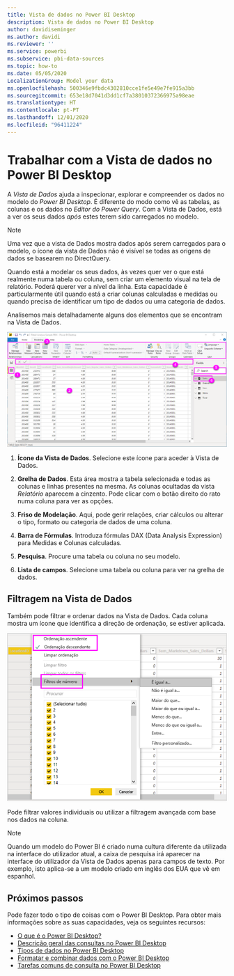 ```yaml
---
title: Vista de dados no Power BI Desktop
description: Vista de dados no Power BI Desktop
author: davidiseminger
ms.author: davidi
ms.reviewer: ''
ms.service: powerbi
ms.subservice: pbi-data-sources
ms.topic: how-to
ms.date: 05/05/2020
LocalizationGroup: Model your data
ms.openlocfilehash: 500346e9fbdc4302810cce1fe5e49e7fe915a3bb
ms.sourcegitcommit: 653e18d7041d3dd1cf7a38010372366975a98eae
ms.translationtype: HT
ms.contentlocale: pt-PT
ms.lasthandoff: 12/01/2020
ms.locfileid: "96411224"
---
```

# <a name="work-with-data-view-in-power-bi-desktop"></a>Trabalhar com a Vista de dados no Power BI Desktop

A *Vista de Dados* ajuda a inspecionar, explorar e compreender os dados no modelo do *Power BI Desktop*. É diferente do modo como vê as tabelas, as colunas e os dados no *Editor do Power Query*. Com a Vista de Dados, está a ver os seus dados *após* estes terem sido carregados no modelo.

> [!NOTE]
> Uma vez que a vista de Dados mostra dados após serem carregados para o modelo, o ícone da vista de Dados não é visível se todas as origens de dados se basearem no DirectQuery. 

Quando está a modelar os seus dados, às vezes quer ver o que está realmente numa tabela ou coluna, sem criar um elemento visual na tela de relatório. Poderá querer ver a nível da linha. Esta capacidade é particularmente útil quando está a criar colunas calculadas e medidas ou quando precisa de identificar um tipo de dados ou uma categoria de dados.

Analisemos mais detalhadamente alguns dos elementos que se encontram na Vista de Dados.

![Vista de dados no Power BI Desktop](media/desktop-data-view/dataview_fullscreen.png)

1. **Ícone da Vista de Dados**. Selecione este ícone para aceder à Vista de Dados.

2. **Grelha de Dados**. Esta área mostra a tabela selecionada e todas as colunas e linhas presentes na mesma. As colunas ocultadas da vista *Relatório* aparecem a cinzento. Pode clicar com o botão direito do rato numa coluna para ver as opções.

3. **Friso de Modelação**. Aqui, pode gerir relações, criar cálculos ou alterar o tipo, formato ou categoria de dados de uma coluna.

4. **Barra de Fórmulas**. Introduza fórmulas DAX (Data Analysis Expression) para Medidas e Colunas calculadas.

5. **Pesquisa**. Procure uma tabela ou coluna no seu modelo.

6. **Lista de campos**. Selecione uma tabela ou coluna para ver na grelha de dados.

## <a name="filtering-in-data-view"></a>Filtragem na Vista de Dados

Também pode filtrar e ordenar dados na Vista de Dados. Cada coluna mostra um ícone que identifica a direção de ordenação, se estiver aplicada.

![Ordenar e filtrar na Vista de Dados no Power BI Desktop](media/desktop-data-view/dataview_sort-and-filter.png)

Pode filtrar valores individuais ou utilizar a filtragem avançada com base nos dados na coluna.

> [!NOTE]
> Quando um modelo do Power BI é criado numa cultura diferente da utilizada na interface do utilizador atual, a caixa de pesquisa irá aparecer na interface do utilizador da Vista de Dados apenas para campos de texto. Por exemplo, isto aplica-se a um modelo criado em inglês dos EUA que vê em espanhol.


## <a name="next-steps"></a>Próximos passos

Pode fazer todo o tipo de coisas com o Power BI Desktop. Para obter mais informações sobre as suas capacidades, veja os seguintes recursos:

* [O que é o Power BI Desktop?](../fundamentals/desktop-what-is-desktop.md)
* [Descrição geral das consultas no Power BI Desktop](../transform-model/desktop-query-overview.md)
* [Tipos de dados no Power BI Desktop](desktop-data-types.md)
* [Formatar e combinar dados com o Power BI Desktop](desktop-shape-and-combine-data.md)
* [Tarefas comuns de consulta no Power BI Desktop](../transform-model/desktop-common-query-tasks.md)
